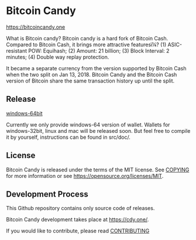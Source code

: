 Bitcoin Candy
===========

https://bitcoincandy.one

What is Bitcoin candy?
Bitcoin candy is a hard fork of Bitcoin Cash. Compared to Bitcoin Cash, it brings more attractive featuresï¼?
(1) ASIC-resistant POW: Equihash;
(2) Amount: 21 billion;
(3) Block Interval: 2 minutes;
(4) Double way replay protection.

It became a separate currency from the version supported by Bitcoin Cash when the two split on Jan 13, 2018. Bitcoin Candy and the Bitcoin Cash version of Bitcoin share the same transaction history up until the split.


Release
-------

[windows-64bit](https://github.com/bitcoincandyofficial/bitcoincandy/releases/download/0.17.1/bitcoincandy-V-0-17-1.exe)

Currently we only provide windows-64 version of wallet. Wallets for windows-32bit, linux and mac will be released soon. But feel free to compile it by yourself, instructions can be found in src/doc/. 

License
-------

Bitcoin Candy is released under the terms of the MIT license. See [COPYING](COPYING) for more
information or see https://opensource.org/licenses/MIT.

Development Process
-------------------

This Github repository contains only source code of releases.

Bitcoin Candy development takes place at https://cdy.one/.

If you would like to contribute, please read [CONTRIBUTING](CONTRIBUTING.md)

